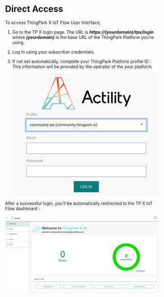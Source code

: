 # Direct Access

To access ThingPark X IoT Flow User Interface,

1.	Go to the TP X login page. The URL is ***https://(yourdomain)/tpx/login*** where ***(yourdomain)*** is the base URL of the ThingPark Platform you’re using.
      
2.	Log In using your subscriber credentials.

3.	If not set automatically, complete  your ThingPark Platform profile ID : This information will be provided by the operator of the your platform.

    ![directAcess](./images/directAcces.png)

After a successful login, you’ll be automatically redirected to the TP X IoT Flow dashboard : 

![welcome](images/welcom.png)


